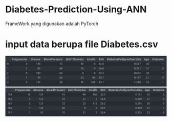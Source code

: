 # Diabetes-Prediction-Using-ANN
FrameWork yang digunakan adalah PyTorch
# input data berupa file Diabetes.csv
![demo](https://github.com/rammahayufitra/Diabetes-Prediction-Using-ANN/blob/main/screenshot/Screenshot%20from%202021-10-23%2010-00-02.png)
![demo](https://github.com/rammahayufitra/Diabetes-Prediction-Using-ANN/blob/main/screenshot/Screenshot%20from%202021-10-23%2010-06-49.png)

